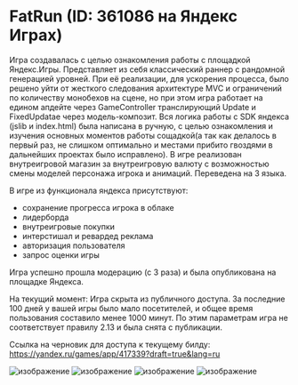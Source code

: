 # FatRun (ID: 361086 на Яндекс Играх)

Игра создавалась с целью ознакомления работы с площадкой Яндекс.Игры. Представляет из себя классический раннер с рандомной генерацией уровней. При её реализации, для ускорения процесса, было решено уйти от жесткого следования
архитектуре MVC и ограничений по количеству монобехов на сцене, но при этом игра работает на едином апдейте через GameController транслирующий Update и FixedUpdatae через модель-композит. Вся логика работы с SDK яндекса (jslib и index.html) была написана
в ручную, с целью ознакомления и изучения основных моментов работы сощадкой(а так как делалось в первый раз, не слишком оптимально и местами прибито гвоздями в дальнейших проектах было исправлено). В игре реализован внутреигровой магазин за внутреигровую валюту с возможностью смены моделей персонажа игрока и анимаций. Переведена на 3 языка.

В игре из функционала яндекса присутствуют:
- сохранение прогресса игрока в облаке
- лидерборда
- внутреигровые покупки
- интерстишал и ревардед реклама
- авторизация пользователя
- запрос оценки игры 

Игра успешно прошла модерацию (с 3 раза) и была опубликована на площадке Яндекса. 

На текущий момент:
Игра скрыта из публичного доступа.
За последние 100 дней у вашей игры было мало посетителей, и общее время пользования составило менее 1000 минут. По этим параметрам игра не соответствует правилу 2.13 и была снята с публикации.

Ссылка на черновик для доступа к текущему билду: https://yandex.ru/games/app/417339?draft=true&lang=ru

![изображение](https://github.com/user-attachments/assets/65d62d01-9d1b-40fd-b03b-c034dfea5cd9)
![изображение](https://github.com/user-attachments/assets/4642bf32-6261-4e21-b883-e787fed4a72c)
![изображение](https://github.com/user-attachments/assets/073a8e4c-9d12-4833-bf2e-9a159e539a7e)
![изображение](https://github.com/user-attachments/assets/1eb37921-be26-4a11-9828-d98bec8b03ef)
